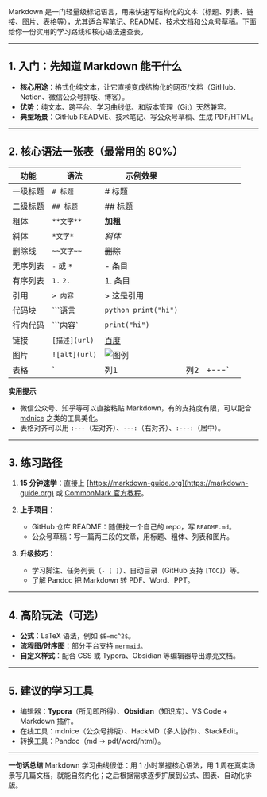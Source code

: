 Markdown 是一门轻量级标记语言，用来快速写结构化的文本（标题、列表、链接、图片、表格等），尤其适合写笔记、README、技术文档和公众号草稿。下面给你一份实用的学习路线和核心语法速查表。

---

## 1. 入门：先知道 Markdown 能干什么

* **核心用途**：格式化纯文本，让它直接变成结构化的网页/文档（GitHub、Notion、微信公众号排版、博客）。
* **优势**：纯文本、跨平台、学习曲线低、和版本管理（Git）天然兼容。
* **典型场景**：GitHub README、技术笔记、写公众号草稿、生成 PDF/HTML。

---

## 2. 核心语法一张表（最常用的 80%）

| 功能   | 语法            | 示例效果                    |    |         |              |
| ---- | ------------- | ----------------------- | -- | ------- | ------------ |
| 一级标题 | `# 标题`        | # 标题                    |    |         |              |
| 二级标题 | `## 标题`       | ## 标题                   |    |         |              |
| 粗体   | `**文字**`      | **加粗**                  |    |         |              |
| 斜体   | `*文字*`        | *斜体*                    |    |         |              |
| 删除线  | `~~文字~~`      | ~~删除~~                  |    |         |              |
| 无序列表 | `-` 或 `*`     | - 条目                    |    |         |              |
| 有序列表 | `1.` `2.`     | 1. 条目                   |    |         |              |
| 引用   | `> 内容`        | > 这是引用                  |    |         |              |
| 代码块  | ```语言         | `python print("hi")`    |    |         |              |
| 行内代码 | ```内容`          | `print("hi")`           |    |         |              |
| 链接   | `[描述](url)`   | [百度](https://baidu.com) |    |         |              |
| 图片   | `![alt](url)` | ![图例](图片链接)             |    |         |              |
| 表格   | `             | 列1                      | 列2 | `+`---` | |A|B| → 生成表格 |

**实用提示**

* 微信公众号、知乎等可以直接粘贴 Markdown，有的支持度有限，可以配合 [mdnice](https://mdnice.com/) 之类的工具美化。
* 表格对齐可以用 `:---`（左对齐）、`---:`（右对齐）、`:---:`（居中）。

---

## 3. 练习路径

1. **15 分钟速学**：直接上 [https://markdown-guide.org](https://markdown-guide.org) 或 [CommonMark 官方教程](https://commonmark.org/help/)。
2. **上手项目**：

   * GitHub 仓库 README：随便找一个自己的 repo，写 `README.md`。
   * 公众号草稿：写一篇两三段的文章，用标题、粗体、列表和图片。
3. **升级技巧**：

   * 学习脚注、任务列表（`- [ ]`）、自动目录（GitHub 支持 `[TOC]`）等。
   * 了解 Pandoc 把 Markdown 转 PDF、Word、PPT。

---

## 4. 高阶玩法（可选）

* **公式**：LaTeX 语法，例如 `$E=mc^2$`。
* **流程图/时序图**：部分平台支持 `mermaid`。
* **自定义样式**：配合 CSS 或 Typora、Obsidian 等编辑器导出漂亮文档。

---

## 5. 建议的学习工具

* 编辑器：**Typora**（所见即所得）、**Obsidian**（知识库）、VS Code + Markdown 插件。
* 在线工具：mdnice（公众号排版）、HackMD（多人协作）、StackEdit。
* 转换工具：Pandoc（md → pdf/word/html）。

---

**一句话总结**
Markdown 学习曲线很低：用 1 小时掌握核心语法，用 1 周在真实场景写几篇文档，就能自然内化；之后根据需求逐步扩展到公式、图表、自动化排版。

